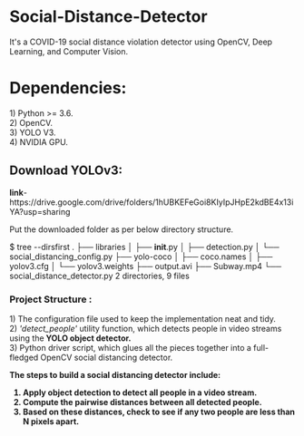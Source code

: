 # Social-Distance-Detector


It's a COVID-19 social distance violation detector using OpenCV, Deep Learning, and Computer Vision.

<h1>Dependencies:</h1>
1) Python >= 3.6.<br>
2) OpenCV.<br>
3) YOLO V3.<br>
4) NVIDIA GPU.

<h2>Download YOLOv3:</h2> <b>link</b>- https://drive.google.com/drive/folders/1hUBKEFeGoi8KIyIpJHpE2kdBE4x13iYA?usp=sharing

Put the downloaded folder as per below directory structure.

$ tree --dirsfirst
.
├── libraries
│   ├── __init__.py
│   ├── detection.py
│   └── social_distancing_config.py
├── yolo-coco
│   ├── coco.names
│   ├── yolov3.cfg
│   └── yolov3.weights
├── output.avi
├── Subway.mp4
└── social_distance_detector.py
2 directories, 9 files

<h3>Project Structure :</h3>
1) The configuration file used to keep the implementation neat and tidy. <br>
2)<i> 'detect_people' </i>utility function, which detects people in video streams using the<b> YOLO object detector.</b> <br>
3) Python driver script, which glues all the pieces together into a full-fledged OpenCV social distancing detector.<br>


<b>The steps to build a social distancing detector include:<b>
1) Apply object detection to detect all people in a video stream.<br>
2) Compute the pairwise distances between all detected people.<br>
3) Based on these distances, check to see if any two people are less than N pixels apart.
